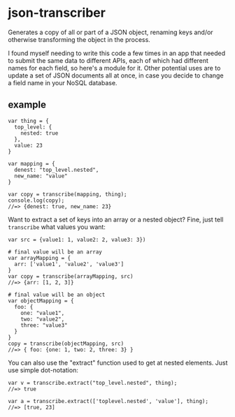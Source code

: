 # json-transcriber

Generates a copy of all or part of a JSON object, renaming keys and/or
otherwise transforming the object in the process.

I found myself needing to write this code a few times in an app that needed to
submit the same data to different APIs, each of which had different names for
each field, so here's a module for it. Other potential uses are to update a set
of JSON documents all at once, in case you decide to change a field name in
your NoSQL database.

## example

    var thing = {
      top_level: {
        nested: true
      },
      value: 23
    }

    var mapping = {
      denest: "top_level.nested",
      new_name: "value"
    }

    var copy = transcribe(mapping, thing);
    console.log(copy);
    //=> {denest: true, new_name: 23}

Want to extract a set of keys into an array or a nested object? Fine, just tell
`transcribe` what values you want:

    var src = {value1: 1, value2: 2, value3: 3})

    # final value will be an array
    var arrayMapping = {
      arr: ['value1', 'value2', 'value3']
    }
    var copy = transcribe(arrayMapping, src)
    //=> {arr: [1, 2, 3]}

    # final value will be an object
    var objectMapping = {
      foo: {
        one: "value1",
        two: "value2",
        three: "value3"
      }
    }
    copy = transcribe(objectMapping, src)
    //=> { foo: {one: 1, two: 2, three: 3} }

You can also use the "extract" function used to get at nested elements. Just
use simple dot-notation:

    var v = transcribe.extract("top_level.nested", thing);
    //=> true

    var a = transcribe.extract(['toplevel.nested', 'value'], thing);
    //=> [true, 23]
